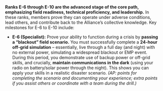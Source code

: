 **Ranks E-6 through E-10 are the advanced stage of the core path, emphasizing field readiness, technical proficiency, and leadership.** In these ranks, members prove they can operate under adverse conditions, lead others, and contribute back to the Alliance’s collective knowledge. Key milestones for E-6 to E-10 include:  
- **E-6 (Specialist):** Prove your ability to function during a crisis by **passing a “blackout” field scenario.** You must successfully complete a **24-hour off-grid simulation** – essentially, live through a full day (and night) with no external power, simulating a widespread blackout or EMP event. During this period, you demonstrate use of backup power or off-grid skills, and crucially, **maintain communications in the dark** (using your radio on battery/solar power through the night). This shows you can apply your skills in a realistic disaster scenario. _(AP: points for completing the scenario and documenting your experience; extra points if you assist others or coordinate with a team during the drill.)_